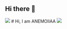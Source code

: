 ## Hi there 👋

<img src="https://capsule-render.vercel.app/api?type=waving&color=E2A9F3&height=150&section=header" />
# Hi, I am ANEMOIIAA
<img src="https://capsule-render.vercel.app/api?type=waving&color=E2A9F3&height=150&section=footer" />

<!--
**anemoiiaa/anemoiiaa** is a ✨ _special_ ✨ repository because its `README.md` (this file) appears on your GitHub profile.

Here are some ideas to get you started:

- 🔭 I’m currently working on ...
- 🌱 I’m currently learning ...
- 👯 I’m looking to collaborate on ...
- 🤔 I’m looking for help with ...
- 💬 Ask me about ...
- 📫 How to reach me: ...
- 😄 Pronouns: ...
- ⚡ Fun fact: ...
-->
